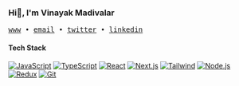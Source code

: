 ### Hi👋, I'm Vinayak Madivalar

<samp>
  <a href="https://vinayak-dev.vercel.app/">www</a> •
  <a href="mailto:vinayak.m0157@gmail.com">email</a> •
  <a href="https://x.com/vinayakm45">twitter</a> •
  <a href="https://linkedin.com/in/vinayak-madivalar">linkedin</a>
</samp>


#### Tech Stack

[![JavaScript](https://img.shields.io/badge/JavaScript-414141?logo=javascript)](https://developer.mozilla.org/en-US/docs/Web/JavaScript)
[![TypeScript](https://img.shields.io/badge/TypeScript-414141?logo=typescript)](https://www.typescriptlang.org/docs/)
[![React](https://img.shields.io/badge/React-414141?logo=react)](https://react.dev/)
[![Next.js](https://img.shields.io/badge/Next.js-414141?logo=next.js)](https://nextjs.org/docs)
[![Tailwind](https://img.shields.io/badge/Tailwind-414141?logo=tailwindcss)](https://tailwindcss.com/docs)
[![Node.js](https://img.shields.io/badge/Node.js-414141?logo=node.js)](https://nodejs.org/docs/latest/api/)
[![Redux](https://img.shields.io/badge/Redux-414141?logo=redux&logoColor=764ABC)](https://redux-toolkit.js.org/)
[![Git](https://img.shields.io/badge/Git-414141?logo=git)](https://git-scm.com/doc)




  







